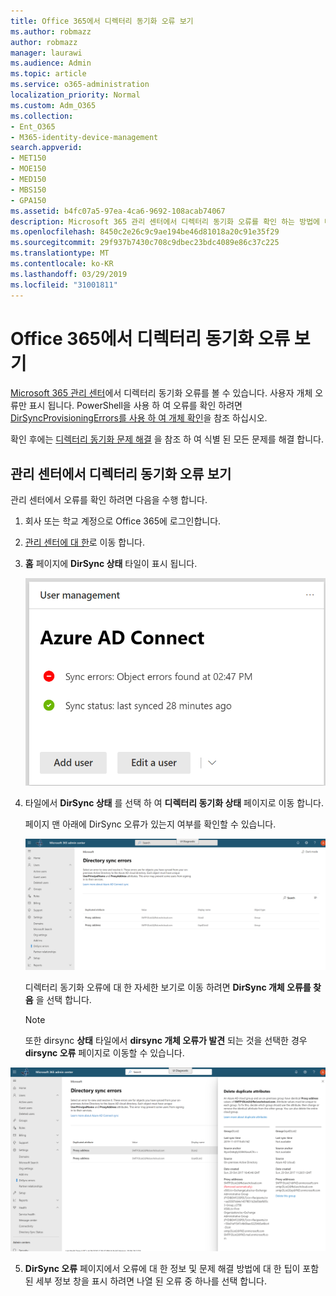 ```yaml
---
title: Office 365에서 디렉터리 동기화 오류 보기
ms.author: robmazz
author: robmazz
manager: laurawi
ms.audience: Admin
ms.topic: article
ms.service: o365-administration
localization_priority: Normal
ms.custom: Adm_O365
ms.collection:
- Ent_O365
- M365-identity-device-management
search.appverid:
- MET150
- MOE150
- MED150
- MBS150
- GPA150
ms.assetid: b4fc07a5-97ea-4ca6-9692-108acab74067
description: Microsoft 365 관리 센터에서 디렉터리 동기화 오류를 확인 하는 방법에 대해 알아봅니다.
ms.openlocfilehash: 8450c2e26c9c9ae194be46d81018a20c91e35f29
ms.sourcegitcommit: 29f937b7430c708c9dbec23bdc4089e86c37c225
ms.translationtype: MT
ms.contentlocale: ko-KR
ms.lasthandoff: 03/29/2019
ms.locfileid: "31001811"
---
```

# <a name="view-directory-synchronization-errors-in-office-365"></a>Office 365에서 디렉터리 동기화 오류 보기

[Microsoft 365 관리 센터](https://admin.microsoft.com)에서 디렉터리 동기화 오류를 볼 수 있습니다. 사용자 개체 오류만 표시 됩니다. PowerShell을 사용 하 여 오류를 확인 하려면 [DirSyncProvisioningErrors를 사용 하 여 개체 확인](https://docs.microsoft.com/azure/active-directory/hybrid/how-to-connect-syncservice-duplicate-attribute-resiliency)을 참조 하십시오.

확인 후에는 [디렉터리 동기화 문제 해결](fix-problems-with-directory-synchronization.md) 을 참조 하 여 식별 된 모든 문제를 해결 합니다.
  
## <a name="view-directory-synchronization-errors-in-the-admin-center"></a>관리 센터에서 디렉터리 동기화 오류 보기

관리 센터에서 오류를 확인 하려면 다음을 수행 합니다.
  
1. 회사 또는 학교 계정으로 Office 365에 로그인합니다. 
    
2. [관리 센터에 대 한](https://support.office.com/article/758befc4-0888-4009-9f14-0d147402fd23)로 이동 합니다.
    
3. **홈** 페이지에 **DirSync 상태** 타일이 표시 됩니다. 
    
    ![관리 센터 미리 보기의 DirSync 상태 타일](media/060006e9-de61-49d5-8979-e77cda198e71.png)
  
4. 타일에서 **DirSync 상태** 를 선택 하 여 **디렉터리 동기화 상태** 페이지로 이동 합니다. 
    
    페이지 맨 아래에 DirSync 오류가 있는지 여부를 확인할 수 있습니다.
    
    ![디렉터리 동기화 상태 페이지에서 DirSync 개체 오류가 있는지 확인할 수 있습니다.](media/882094a3-80d3-4aae-b90b-78b27047974c.png)
  
    디렉터리 동기화 오류에 대 한 자세한 보기로 이동 하려면 **DirSync 개체 오류를 찾음** 을 선택 합니다. 
    
    > [!NOTE]
    > 또한 dirsync **상태** 타일에서 **dirsync 개체 오류가 발견** 되는 것을 선택한 경우 **dirsync 오류** 페이지로 이동할 수 있습니다. 
  
![DirSync 오류 페이지](media/a6e302d4-6be7-4e3a-b4b5-81c5a2c02952.png)
  
5. **DirSync 오류** 페이지에서 오류에 대 한 정보 및 문제 해결 방법에 대 한 팁이 포함 된 세부 정보 창을 표시 하려면 나열 된 오류 중 하나를 선택 합니다. 
